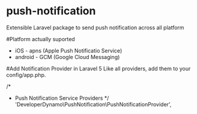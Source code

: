 # push-notification
Extensible Laravel package to send push notification across all platform

#Platform actually suported
- iOS - apns (Apple Push Notificatio Service)
- android - GCM (Google Cloud Messaging)

#Add Notification Provider in Laravel 5
Like all providers, add them to your config/app.php.

/*
 * Push Notification Service Providers
 */
'DeveloperDynamo\PushNotification\PushNotificationProvider',
 

